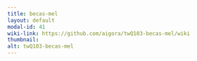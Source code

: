 ```yaml
---
title: becas-mel
layout: default
modal-id: 41
wiki-link: https://github.com/aigora/twQ103-becas-mel/wiki
thumbnail: 
alt: twQ103-becas-mel
---
```


